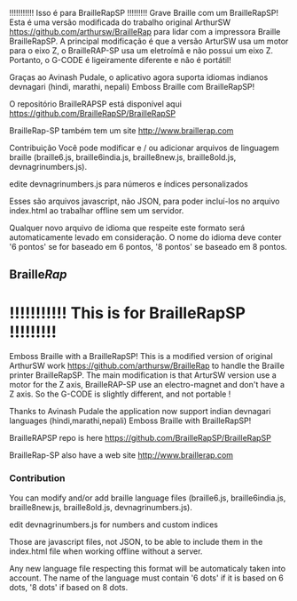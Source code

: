 !!!!!!!!!!! Isso é para BrailleRapSP !!!!!!!!!
Grave Braille com um BrailleRapSP! Esta é uma versão modificada do trabalho original ArthurSW https://github.com/arthursw/BrailleRap para lidar com a impressora Braille BrailleRapSP. A principal modificação é que a versão ArturSW usa um motor para o eixo Z, o BrailleRAP-SP usa um eletroímã e não possui um eixo Z. Portanto, o G-CODE é ligeiramente diferente e não é portátil!

Graças ao Avinash Pudale, o aplicativo agora suporta idiomas indianos devnagari (hindi, marathi, nepali) Emboss Braille com BrailleRapSP!

O repositório BrailleRAPSP está disponível aqui https://github.com/BrailleRapSP/BrailleRapSP

BrailleRap-SP também tem um site http://www.braillerap.com

Contribuição
Você pode modificar e / ou adicionar arquivos de linguagem braille (braille6.js, braille6india.js, braille8new.js, braille8old.js, devnagrinumbers.js).

edite devnagrinumbers.js para números e índices personalizados

Esses são arquivos javascript, não JSON, para poder incluí-los no arquivo index.html ao trabalhar offline sem um servidor.

Qualquer novo arquivo de idioma que respeite este formato será automaticamente levado em consideração. O nome do idioma deve conter '6 pontos' se for baseado em 6 pontos, '8 pontos' se baseado em 8 pontos.


## Braille*Rap*

# !!!!!!!!!!! This is for BrailleRapSP !!!!!!!!!

Emboss Braille with a BrailleRapSP! This is a modified version of original ArthurSW work https://github.com/arthursw/BrailleRap to handle the Braille printer BrailleRapSP. The main modification is that ArturSW version use a motor for the Z axis, BrailleRAP-SP use an electro-magnet and don't have a Z axis. So the G-CODE is slightly different, and not portable !

Thanks to Avinash Pudale the application now support
indian devnagari languages  (hindi,marathi,nepali) 
Emboss Braille with BrailleRapSP!



BrailleRAPSP repo is here https://github.com/BrailleRapSP/BrailleRapSP

BrailleRap-SP also have a web site http://www.braillerap.com

### Contribution

You can modify and/or add braille language files (braille6.js, braille6india.js, braille8new.js, braille8old.js, devnagrinumbers.js).
 
 edit devnagrinumbers.js for numbers and custom indices

Those are javascript files, not JSON, to be able to include them in the index.html file when working offline without a server.

Any new language file respecting this format will be automaticaly taken into account. The name of the language must contain '6 dots' if it is based on 6 dots, '8 dots' if based on 8 dots.
